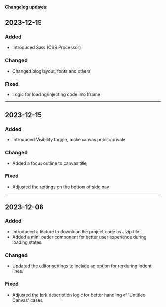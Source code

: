 **Changelog updates:**

## 2023-12-15

### Added

- Introduced Sass (CSS Processor)

### Changed

- Changed blog layout, fonts and others

### Fixed

- Logic for loading/injecting code into Iframe

---

## 2023-12-15

### Added

- Introduced Visibility toggle, make canvas public/private

### Changed

- Added a focus outline to canvas title

### Fixed

- Adjusted the settings on the bottom of side nav

---

## 2023-12-08

### Added

- Introduced a feature to download the project code as a zip file.
- Added a mini loader component for better user experience during loading states.

### Changed

- Updated the editor settings to include an option for rendering indent lines.

### Fixed

- Adjusted the fork description logic for better handling of 'Untitled Canvas' cases.
